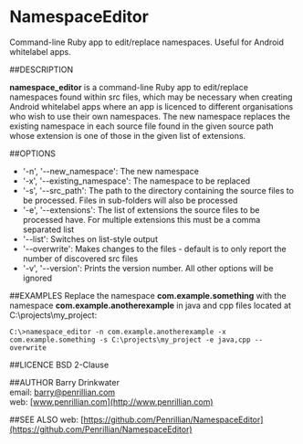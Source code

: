 NamespaceEditor
===============

Command-line Ruby app to edit/replace namespaces. Useful for Android whitelabel apps.

##DESCRIPTION

**namespace_editor** is a command-line Ruby app to edit/replace namespaces found within src files, which may be necessary when creating Android whitelabel apps where an app is licenced to different organisations who wish to use their own namespaces. The new namespace replaces the existing namespace in each source file found in the given source path whose extension is one of those in the given list of extensions.

##OPTIONS
* '-n', '--new_namespace': The new namespace
* '-x', '--existing_namespace':	The namespace to be replaced
* '-s', '--src_path': The path to the directory containing the source files to be processed. Files in sub-folders will also be processed
* '-e',  '--extensions': The list of extensions the source files to be processed have. For multiple extensions this must be a comma separated list
* '--list': Switches on list-style output
* '--overwrite': Makes changes to the files - default is to only report the number of discovered src files
* '-v', '--version': Prints the version number. All other options will be ignored
	
##EXAMPLES
Replace the namespace **com.example.something** with the namespace **com.example.anotherexample** in java and cpp files located at C:\projects\my_project:

`C:\>namespace_editor -n com.example.anotherexample -x com.example.something -s C:\projects\my_project -e java,cpp --overwrite`

##LICENCE
BSD 2-Clause

##AUTHOR
Barry Drinkwater<br>
email: [barry@penrillian.com](mailto:barry@penrillian.com)<br>
web: [www.penrillian.com](http://www.penrillian.com)<br>

##SEE ALSO
web: [https://github.com/Penrillian/NamespaceEditor](https://github.com/Penrillian/NamespaceEditor)
